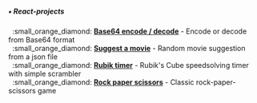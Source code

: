 ##### :black_small_square: React-projects

<p>
&nbsp;&nbsp;:small_orange_diamond: <a href="/1-base-64-encode-decode"><b>Base64 encode / decode</b></a> - Encode or decode from Base64 format<br>
&nbsp;&nbsp;:small_orange_diamond: <a href="/2-suggest-a-movie"><b>Suggest a movie</b></a> - Random movie suggestion from a json file<br>
&nbsp;&nbsp;:small_orange_diamond: <a href="/3-rubik-timer"><b>Rubik timer</b></a> - Rubik's Cube speedsolving timer with simple scrambler<br>
&nbsp;&nbsp;:small_orange_diamond: <a href="/4-rock-paper-scissors"><b>Rock paper scissors</b></a> - Classic rock-paper-scissors game<br>
</p>
